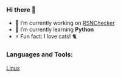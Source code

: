 ### Hi there 👋

- 🔭 I’m currently working on [RSNChecker](https://github.com/aellas/Runescape-Name-Checker)
- 🌱 I’m currently learning <strong>Python</strong>
- ⚡ Fun fact: I love cats! 🐈

### Languages and Tools:
[Linux](https://www.linux.org/)

